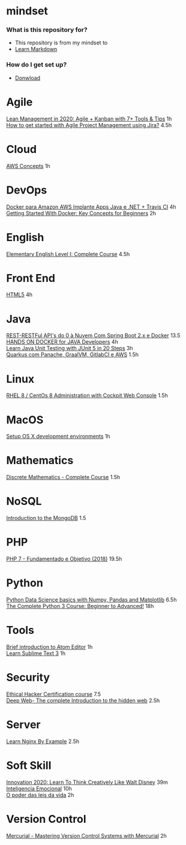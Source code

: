 # mindset

### What is this repository for? ###
* This repository is from my mindset to   
* [Learn Markdown](https://bitbucket.org/tutorials/markdowndemo)  

### How do I get set up? ###
* [Donwload](http://freemind.sourceforge.net/wiki/index.php/Download)  

# Agile
[Lean Management in 2020: Agile + Kanban with 7+ Tools & Tips](https://www.udemy.com/certificate/UC-7cc08576-11f2-436c-b0a5-f6d3da7972d1/?utm_source=sendgrid.com&utm_medium=email&utm_campaign=email) 1h   
[How to get started with Agile Project Management using Jira?](https://www.udemy.com/certificate/UC-UKVQSAA0/) 4.5h   

# Cloud
[AWS Concepts](https://www.udemy.com/certificate/UC-7CR36WMZ/?utm_campaign=email&utm_source=sendgrid.com&utm_medium=email) 1h  

# DevOps
[Docker para Amazon AWS Implante Apps Java e .NET + Travis CI](https://www.udemy.com/certificate/UC-DRUAOFNB/?utm_campaign=email&utm_source=sendgrid.com&utm_medium=email) 4h   
[Getting Started With Docker: Key Concepts for Beginners](https://www.udemy.com/certificate/UC-BNRLIJFB/?utm_campaign=email&utm_source=sendgrid.com&utm_medium=email) 2h  

# English
[Elementary English Level I: Complete Course](https://www.udemy.com/certificate/UC-1c3a338d-f23f-4bb0-b234-3008e4229ef9/?utm_medium=email&utm_campaign=email&utm_source=sendgrid.com) 4.5h     

# Front End
[HTML5](https://www.udemy.com/certificate/UC-33HY8RLS/?utm_campaign=email&utm_source=sendgrid.com&utm_medium=email) 4h  

# Java
[REST-RESTFul API's do 0 à Nuvem Com Spring Boot 2.x e Docker](https://www.udemy.com/certificate/UC-N0M5X87E/?utm_campaign=email&utm_source=sendgrid.com&utm_medium=email) 13.5   
[HANDS ON DOCKER for JAVA Developers](https://www.udemy.com/certificate/UC-G3NLCGL5/?utm_campaign=email&utm_source=sendgrid.com&utm_medium=email) 4h   
[Learn Java Unit Testing with JUnit 5 in 20 Steps](https://www.udemy.com/certificate/UC-YA8AOA5T/?utm_campaign=email&utm_source=sendgrid.com&utm_medium=email) 3h  
[Quarkus com Panache, GraalVM, GitlabCI e AWS](https://www.udemy.com/certificate/UC-77b21d13-aeae-409d-a90c-209ff0db10ac/)  1.5h  

# Linux
[RHEL 8 / CentOs 8 Administration with Cockpit Web Console](https://www.udemy.com/certificate/UC-c450430b-b5b6-404a-a681-310921719603/?utm_source=sendgrid.com&utm_medium=email&utm_campaign=email) 1.5h   

# MacOS  
[Setup OS X development environments](https://www.udemy.com/certificate/UC-UBFQK7K3/?utm_campaign=email&utm_source=sendgrid.com&utm_medium=email) 1h  

# Mathematics
[Discrete Mathematics - Complete Course](https://www.udemy.com/certificate/UC-TPB699U5/?utm_campaign=email&utm_source=sendgrid.com&utm_medium=email) 1.5h   

# NoSQL   
[Introduction to the MongoDB](https://www.udemy.com/certificate/UC-GTITIVRZ/) 1.5   

# PHP 
[PHP 7 - Fundamentado e Objetivo (2018)](https://www.udemy.com/certificate/UC-LGYB5M8G/?utm_campaign=email&utm_source=sendgrid.com&utm_medium=email) 19.5h  

# Python   
[Python Data Science basics with Numpy, Pandas and Matplotlib](https://www.udemy.com/certificate/UC-86c4f940-6e64-4da4-aef3-d65436d3bf86/) 6.5h    
[The Complete Python 3 Course: Beginner to Advanced!](https://www.udemy.com/certificate/UC-679MS6P9/?utm_campaign=email&utm_source=sendgrid.com&utm_medium=email) 18h  

# Tools  
[Brief introduction to Atom Editor](https://www.udemy.com/certificate/UC-IIZL33UK/) 1h    
[Learn Sublime Text 3](https://www.udemy.com/certificate/UC-6c88154d-03b3-4d0e-851e-e7782f2aca0f/?utm_medium=email&utm_campaign=email&utm_source=sendgrid.com) 1h   

# Security
[Ethical Hacker Certification course](https://www.udemy.com/certificate/UC-5TAXNVAD/?utm_campaign=email&utm_source=sendgrid.com&utm_medium=email) 7.5  
[Deep Web- The complete Introduction to the hidden web](https://www.udemy.com/certificate/UC-9923a37b-e05f-422b-bf2c-df6bd10fe800/) 2.5h   

# Server
[Learn Nginx By Example](https://www.udemy.com/certificate/UC-266DLLC5/) 2.5h  

# Soft Skill
[Innovation 2020: Learn To Think Creatively Like Walt Disney](https://www.udemy.com/certificate/UC-359R792D/) 39m   
[Inteligencia Emocional](https://edools-3-production.s3.amazonaws.com/org-14781/school-15779/certificates/enrollment-3635390/course-33096.pdf) 10h    
[O poder das leis da vida](https://www.udemy.com/certificate/UC-LG824E2P/?utm_medium=email&utm_campaign=email&utm_source=sendgrid.com) 2h  

# Version Control
[Mercurial - Mastering Version Control Systems with Mercurial](https://www.udemy.com/certificate/UC-MS571RL5/) 2h    

